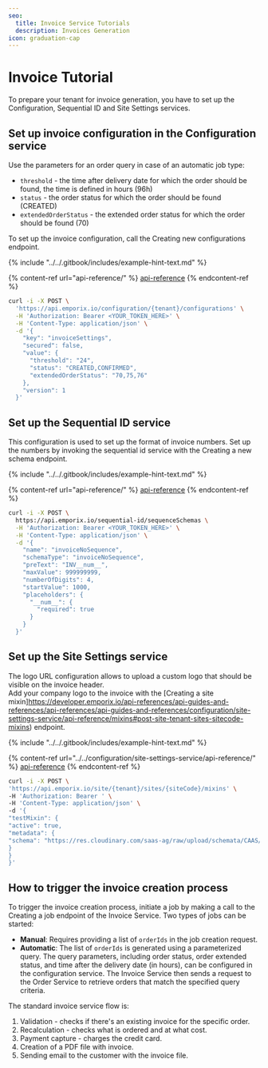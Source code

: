 ```yaml
---
seo:
  title: Invoice Service Tutorials
  description: Invoices Generation
icon: graduation-cap
---
```


# Invoice Tutorial

To prepare your tenant for invoice generation, you have to set up the Configuration, Sequential ID and Site Settings services.

## Set up invoice configuration in the Configuration service

Use the parameters for an order query in case of an automatic job type:

* `threshold` - the time after delivery date for which the order should be found, the time is defined in hours (96h)
* `status` - the order status for which the order should be found (CREATED)
* `extendedOrderStatus` - the extended order status for which the order should be found (70)

To set up the invoice configuration, call the Creating new configurations endpoint.

{% include "../../.gitbook/includes/example-hint-text.md" %}

{% content-ref url="api-reference/" %}
[api-reference](api-reference/)
{% endcontent-ref %}

```bash
curl -i -X POST \
  'https://api.emporix.io/configuration/{tenant}/configurations' \
  -H 'Authorization: Bearer <YOUR_TOKEN_HERE>' \
  -H 'Content-Type: application/json' \
  -d '{
    "key": "invoiceSettings",
    "secured": false,
    "value": {
      "threshold": "24",
      "status": "CREATED,CONFIRMED",
      "extendedOrderStatus": "70,75,76"
    },
    "version": 1
  }'
```

## Set up the Sequential ID service

This configuration is used to set up the format of invoice numbers. Set up the numbers by invoking the sequential id service with the Creating a new schema endpoint.

{% include "../../.gitbook/includes/example-hint-text.md" %}

{% content-ref url="api-reference/" %}
[api-reference](api-reference/)
{% endcontent-ref %}

```bash
curl -i -X POST \
  https://api.emporix.io/sequential-id/sequenceSchemas \
  -H 'Authorization: Bearer <YOUR_TOKEN_HERE>' \
  -H 'Content-Type: application/json' \
  -d '{
    "name": "invoiceNoSequence",
    "schemaType": "invoiceNoSequence",
    "preText": "INV__num__",
    "maxValue": 999999999,
    "numberOfDigits": 4,
    "startValue": 1000,
    "placeholders": {
      "__num__": {
        "required": true
      }
    }
  }'
```

## Set up the Site Settings service

The logo URL configuration allows to upload a custom logo that should be visible on the invoice header.\
Add your company logo to the invoice with the [Creating a site mixin]https://developer.emporix.io/api-references/api-guides-and-references/api-references/api-guides-and-references/configuration/site-settings-service/api-reference/mixins#post-site-tenant-sites-sitecode-mixins) endpoint.

{% include "../../.gitbook/includes/example-hint-text.md" %}

{% content-ref url="../../configuration/site-settings-service/api-reference/" %}
[api-reference](../../configuration/site-settings-service/api-reference/)
{% endcontent-ref %}

```bash
curl -i -X POST \
'https://api.emporix.io/site/{tenant}/sites/{siteCode}/mixins' \
-H 'Authorization: Bearer ' \
-H 'Content-Type: application/json' \
-d '{
"testMixin": {
"active": true,
"metadata": {
"schema": "https://res.cloudinary.com/saas-ag/raw/upload/schemata/CAAS/testMixin.json"
}
}
}'
```

## How to trigger the invoice creation process

To trigger the invoice creation process, initiate a job by making a call to the Creating a job endpoint of the Invoice Service. Two types of jobs can be started:

* **Manual**: Requires providing a list of `orderIds` in the job creation request.
* **Automatic**: The list of `orderIds` is generated using a parameterized query. The query parameters, including order status, order extended status, and time after the delivery date (in hours), can be configured in the configuration service. The Invoice Service then sends a request to the Order Service to retrieve orders that match the specified query criteria.

The standard invoice service flow is:

1. Validation - checks if there's an existing invoice for the specific order.
2. Recalculation - checks what is ordered and at what cost.
3. Payment capture - charges the credit card.
4. Creation of a PDF file with invoice.
5. Sending email to the customer with the invoice file.
